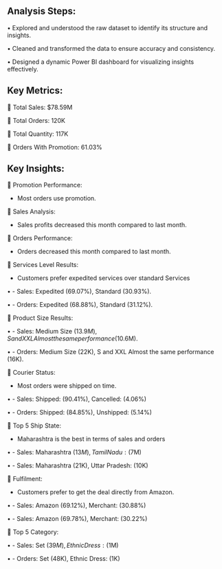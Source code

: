 Analysis Steps:
--

•	Explored and understood the raw dataset to identify its structure and insights.

•	Cleaned and transformed the data to ensure accuracy and consistency.

•	Designed a dynamic Power BI dashboard for visualizing insights effectively.


Key Metrics:
--

📌	Total Sales: $78.59M

📌	Total Orders: 120K

📌	Total Quantity: 117K

📌	Orders With Promotion: 61.03%


Key Insights:
--

🔹 Promotion Performance:

  - Most orders use promotion.
    
🔹 Sales Analysis:

  - Sales profits decreased this month compared to last month.

🔹 Orders Performance:

  - Orders decreased this month compared to last month.

📌 Services Level Results:

- Customers prefer expedited services over standard Services

•	- Sales: Expedited (69.07%), Standard (30.93%).

•	- Orders: Expedited (68.88%), Standard (31.12%).

📌 Product Size Results:

•	- Sales: Medium Size ($13.9M), S and XXL Almost the same performance ($10.6M).

•	- Orders: Medium Size (22K), S and XXL Almost the same performance (16K).

📌 Courier Status:

- Most orders were shipped on time.

•	- Sales: Shipped: (90.41%), Cancelled: (4.06%)

•	- Orders: Shipped: (84.85%), Unshipped: (5.14%)

📌 Top 5 Ship State:

- Maharashtra is the best in terms of sales and orders

•	- Sales: Maharashtra ($13M), Tamil Nadu: ($7M)

•	- Sales: Maharashtra (21K), Uttar Pradesh: (10K)

📌 Fulfilment:

- Customers prefer to get the deal directly from Amazon.

•	- Sales: Amazon (69.12%), Merchant: (30.88%)

•	- Sales: Amazon (69.78%), Merchant: (30.22%)

📌 Top 5 Category:

•	- Sales: Set ($39M), Ethnic Dress: ($1M)

•	- Orders: Set (48K), Ethnic Dress: (1K)
